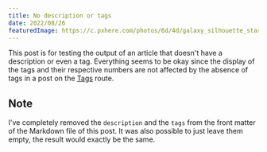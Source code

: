 ```yaml
---
title: No description or tags
date: 2022/08/26
featuredImage: https://c.pxhere.com/photos/6d/4d/galaxy_silhouette_star_night_night_sky-113640.jpg!d
---
```


This post is for testing the output of an article that doesn't have a description or even a tag. Everything seems to be okay since the display of the tags and their respective numbers are not affected by the absence of tags in a post on the [Tags](/tags) route.

## Note

I've completely removed the `description` and the `tags` from the front matter of the Markdown file of this post. It was also possible to just leave them empty, the result would exactly be the same.
